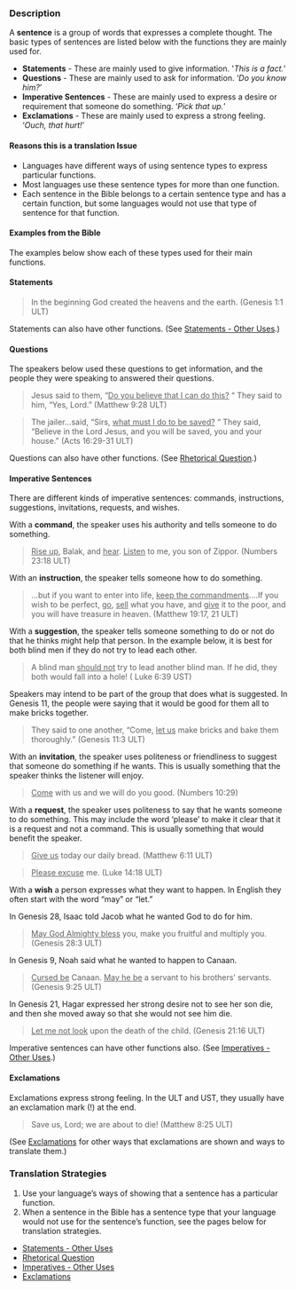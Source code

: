 

### Description

A **sentence** is a group of words that expresses a complete thought. The basic types of sentences are listed below with the functions they are mainly used for.

* **Statements** - These are mainly used to give information. '_This is a fact._’
* **Questions** - These are mainly used to ask for information. ‘_Do you know him?_’
* **Imperative Sentences** - These are mainly used to express a desire or requirement that someone do something. ‘_Pick that up._’
* **Exclamations** - These are mainly used to express a strong feeling. ‘_Ouch, that hurt!_’


#### Reasons this is a translation Issue

* Languages have different ways of using sentence types to express particular functions.
* Most languages use these sentence types for more than one function.
* Each sentence in the Bible belongs to a certain sentence type and has a certain function, but some languages would not use that type of sentence for that function.

#### Examples from the Bible

The examples below show each of these types used for their main functions.

#### Statements

> In the beginning God created the heavens and the earth. (Genesis 1:1 ULT)

Statements can also have other functions. (See [Statements - Other Uses](../figs-declarative/01.md).)

#### Questions

The speakers below used these questions to get information, and the people they were speaking to answered their questions.

> Jesus said to them, “<u>Do you believe that I can do this?</u> “ They said to him, “Yes, Lord.” (Matthew 9:28 ULT)  

> The jailer…said, “Sirs, <u>what must I do to be saved?</u> “ They said, “Believe in the Lord Jesus, and you will be saved, you and your house.” (Acts 16:29-31 ULT) 

Questions can also have other functions. (See [Rhetorical Question](../figs-rquestion/01.md).)

#### Imperative Sentences

There are different kinds of imperative sentences: commands, instructions, suggestions, invitations, requests, and wishes.

With a **command**, the speaker uses his authority and tells someone to do something.

> <u>Rise up</u>, Balak, and <u>hear</u>. <u>Listen</u> to me, you son of Zippor. (Numbers 23:18 ULT)

With an **instruction**, the speaker tells someone how to do something.

> …but if you want to enter into life, <u>keep the commandments</u>.…If you wish to be perfect, <u>go</u>, <u>sell</u> what you have, and <u>give</u> it to the poor, and you will have treasure in heaven. (Matthew 19:17, 21 ULT)

With a **suggestion**, the speaker tells someone something to do or not do that he thinks might help that person. In the example below, it is best for both blind men if they do not try to lead each other.

> A blind man <u>should not</u> try to lead another blind man. If he did, they both would fall into a hole! ( Luke 6:39 UST)

Speakers may intend to be part of the group that does what is suggested. In Genesis 11, the people were saying that it would be good for them all to make bricks together.
> They said to one another, “Come, <u>let us</u> make bricks and bake them thoroughly.” (Genesis 11:3 ULT)

With an **invitation**, the speaker uses politeness or friendliness to suggest that someone do something if he wants. This is usually something that the speaker thinks the listener will enjoy.

> <u>Come</u> with us and we will do you good. (Numbers 10:29)

With a **request**, the speaker uses politeness to say that he wants someone to do something. This may include the word ‘please’ to make it clear that it is a request and not a command. This is usually something that would benefit the speaker.

> <u>Give us</u> today our daily bread. (Matthew 6:11 ULT)   

> <u>Please excuse</u> me. (Luke 14:18 ULT) 

With a **wish** a person expresses what they want to happen. In English they often start with the word “may” or “let.”

In Genesis 28, Isaac told Jacob what he wanted God to do for him.

> <u>May God Almighty bless</u> you, make you fruitful and multiply you. (Genesis 28:3 ULT)

In Genesis 9, Noah said what he wanted to happen to Canaan.

> <u>Cursed be</u> Canaan. <u>May he be</u> a servant to his brothers’ servants. (Genesis 9:25 ULT)

In Genesis 21, Hagar expressed her strong desire not to see her son die, and then she moved away so that she would not see him die.

> <u>Let me not look</u> upon the death of the child. (Genesis 21:16 ULT)

Imperative sentences can have other functions also. (See [Imperatives - Other Uses](../figs-imperative/01.md).)

#### Exclamations

Exclamations express strong feeling. In the ULT and UST, they usually have an exclamation mark (!) at the end.
> Save us, Lord; we are about to die! (Matthew 8:25 ULT)

(See [Exclamations](../figs-exclamations/01.md) for other ways that exclamations are shown and ways to translate them.)

### Translation Strategies

1. Use your language’s ways of showing that a sentence has a particular function.
1. When a sentence in the Bible has a sentence type that your language would not use for the sentence’s function, see the pages below for translation strategies.

* [Statements - Other Uses](../figs-declarative/01.md)
* [Rhetorical Question](../figs-rquestion/01.md)
* [Imperatives - Other Uses](../figs-imperative/01.md)
* [Exclamations](../figs-exclamations/01.md)

